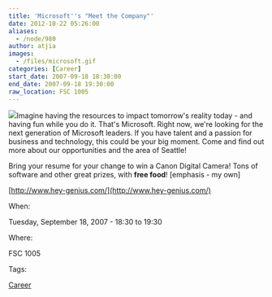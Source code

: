 ```yaml
---
title: 'Microsoft''s "Meet the Company"'
date: 2012-10-22 05:26:00
aliases:
  - /node/980
author: atjia
images:
  - /files/microsoft.gif
categories: [Career]
start_date: 2007-09-18 18:30:00
end_date: 2007-09-18 19:30:00
raw_location: FSC 1005
---
```


![](/files/microsoft.gif)Imagine having the resources to impact tomorrow's reality today - and having fun while you do it. That's Microsoft. Right now, we're looking for the next generation of Microsoft leaders. If you have talent and a passion for business and technology, this could be your big moment. Come and find out more about our opportunities and the area of Seattle!

Bring your resume for your change to win a Canon Digital Camera! Tons of software and other great prizes, with **free food**! \[emphasis - my own\]

[http://www.hey-genius.com/](http://www.hey-genius.com/)

When:

Tuesday, September 18, 2007 - 18:30 to 19:30

Where:

FSC 1005

Tags:

[Career](/career)
